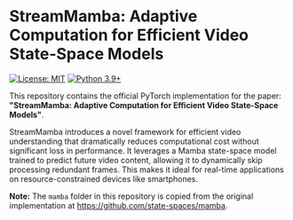 # StreamMamba: Adaptive Computation for Efficient Video State-Space Models

[![License: MIT](https://img.shields.io/badge/License-MIT-yellow.svg)](https://opensource.org/licenses/MIT)
[![Python 3.9+](https://img.shields.io/badge/python-3.9+-blue.svg)](https://www.python.org/downloads/release/python-390/)

This repository contains the official PyTorch implementation for the paper: **"StreamMamba: Adaptive Computation for Efficient Video State-Space Models"**.

StreamMamba introduces a novel framework for efficient video understanding that dramatically reduces computational cost without significant loss in performance. It leverages a Mamba state-space model trained to predict future video content, allowing it to dynamically skip processing redundant frames. This makes it ideal for real-time applications on resource-constrained devices like smartphones.

**Note:** The `mamba` folder in this repository is copied from the original implementation at https://github.com/state-spaces/mamba.
